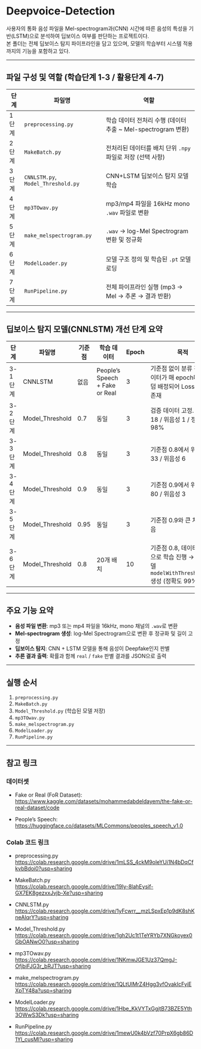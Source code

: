 # Deepvoice-Detection

사용자의 통화 음성 파일을 Mel-spectrogram과(CNN) 시간에 따른 음성의 특성을 기반(LSTM)으로 분석하여 딥보이스 여부를 판단하는 프로젝트이다.  
본 폴더는 전체 딥보이스 탐지 파이프라인을 담고 있으며, 모델의 학습부터 시스템 적용까지의 기능을 포함하고 있다.

---

## 파일 구성 및 역할 (학습단계 1-3 / 활용단계 4-7)

| 단계 | 파일명 | 역할 |
|------|--------|------|
| 1단계 | `preprocessing.py` | 학습 데이터 전처리 수행 (데이터 추출 ~ Mel-spectrogram 변환) |
| 2단계 | `MakeBatch.py` | 전처리된 데이터를 배치 단위 `.npy` 파일로 저장 (선택 사항) |
| 3단계 | `CNNLSTM.py`, `Model_Threshold.py` | CNN+LSTM 딥보이스 탐지 모델 학습 |
| 4단계 | `mp3TOwav.py` | mp3/mp4 파일을 16kHz mono `.wav` 파일로 변환 |
| 5단계 | `make_melspectrogram.py` | `.wav` → log-Mel Spectrogram 변환 및 정규화 |
| 6단계 | `ModelLoader.py` | 모델 구조 정의 및 학습된 `.pt` 모델 로딩 |
| 7단계 | `RunPipeline.py` | 전체 파이프라인 실행 (mp3 → Mel → 추론 → 결과 반환)

---

## 딥보이스 탐지 모델(CNNLSTM) 개선 단계 요약

| 단계 | 파일명 | 기준점 | 학습 데이터 | Epoch | 목적 |
|------|--------|--------|-------------|--------|------|
| 3-1단계 | CNNLSTM | 없음 | People’s Speech + Fake or Real | 3 | 기준점 없이 분류 진행. 데이터가 매 epoch마다 랜덤 배정되어 Loss 변동성 존재 |
| 3-2단계 | Model_Threshold | 0.7 | 동일 | 3 | 검증 데이터 고정. 위양성 18 / 위음성 1 / 정확도 98% |
| 3-3단계 | Model_Threshold | 0.8 | 동일 | 3 | 기준점 0.8에서 위양성 33 / 위음성 6 |
| 3-4단계 | Model_Threshold | 0.9 | 동일 | 3 | 기준점 0.9에서 위양성 80 / 위음성 3 |
| 3-5단계 | Model_Threshold | 0.95 | 동일 | 3 | 기준점 0.9와 큰 차이 없음 |
| 3-6단계 | Model_Threshold | 0.8 | 20개 배치 | 10 | 기준점 0.8, 데이터 확장으로 학습 진행 → 최종 모델 `modelWithThreshold.pt` 생성 (정확도 99%)

---

## 주요 기능 요약

- **음성 파일 변환**: mp3 또는 mp4 파일을 16kHz, mono 채널의 `.wav`로 변환
- **Mel-spectrogram 생성**: log-Mel Spectrogram으로 변환 후 정규화 및 길이 고정
- **딥보이스 탐지**: CNN + LSTM 모델을 통해 음성이 Deepfake인지 판별
- **추론 결과 출력**: 확률과 함께 `real` / `fake` 판별 결과를 JSON으로 출력

---

## 실행 순서

1. `preprocessing.py`  
2. `MakeBatch.py`  
3. `Model_Threshold.py` (학습된 모델 저장)  
4. `mp3TOwav.py`  
5. `make_melspectrogram.py`  
6. `ModelLoader.py`  
7. `RunPipeline.py`

---

## 참고 링크

### 데이터셋

- Fake or Real (FoR Dataset):  
  https://www.kaggle.com/datasets/mohammedabdeldayem/the-fake-or-real-dataset/code

- People’s Speech:  
  https://huggingface.co/datasets/MLCommons/peoples_speech_v1.0

### Colab 코드 링크

- preprocessing.py  
  https://colab.research.google.com/drive/1mLSS_4ckM9oleYUi1N4bDqCfkvbBdoi0?usp=sharing

- MakeBatch.py  
  https://colab.research.google.com/drive/19ly-8lahEysif-GX7EK8gezxxJvjb-Xe?usp=sharing

- CNNLSTM.py  
  https://colab.research.google.com/drive/1yFcwrr__mzLSpxEp1p9dK8shKneAlqrY?usp=sharing

- Model_Threshold.py  
  https://colab.research.google.com/drive/1gh2Uc1t1TeYRYb7XNGkoyex0GbOANwO0?usp=sharing

- mp3TOwav.py  
  https://colab.research.google.com/drive/1NKmwJGE1Uz37QmgJ-OfjbiFJG3r_bRJT?usp=sharing

- make_melspectrogram.py  
  https://colab.research.google.com/drive/1QLtUlMrZ4Hgg3vfOvakIcFyiEXpTY48a?usp=sharing

- ModelLoader.py  
  https://colab.research.google.com/drive/1Hbe_KkVYTxGgjtB73BZE5Yth3OWwS3Dk?usp=sharing

- RunPipeline.py  
  https://colab.research.google.com/drive/1mewU0k4bVzf70PrpX6gb86D1Yl_cusMl?usp=sharing

